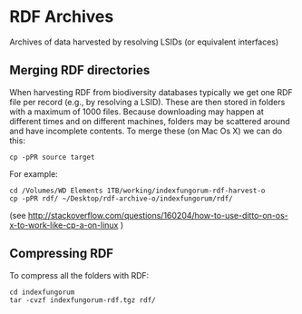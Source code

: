 # RDF Archives

Archives of data harvested by resolving LSIDs (or equivalent interfaces)

## Merging RDF directories

When harvesting RDF from biodiversity databases typically we get one RDF file per record (e.g., by resolving a LSID). These are then stored in folders with a maximum of 1000 files. Because downloading may happen at different times and on different machines, folders may be scattered around and have incomplete contents. To merge these (on Mac Os X) we can do this:

```
cp -pPR source target
```

For example: 

```
cd /Volumes/WD Elements 1TB/working/indexfungorum-rdf-harvest-o
cp -pPR rdf/ ~/Desktop/rdf-archive-o/indexfungorum/rdf/
```



(see http://stackoverflow.com/questions/160204/how-to-use-ditto-on-os-x-to-work-like-cp-a-on-linux )

## Compressing RDF

To compress all the folders with RDF:

```
cd indexfungorum
tar -cvzf indexfungorum-rdf.tgz rdf/
```




